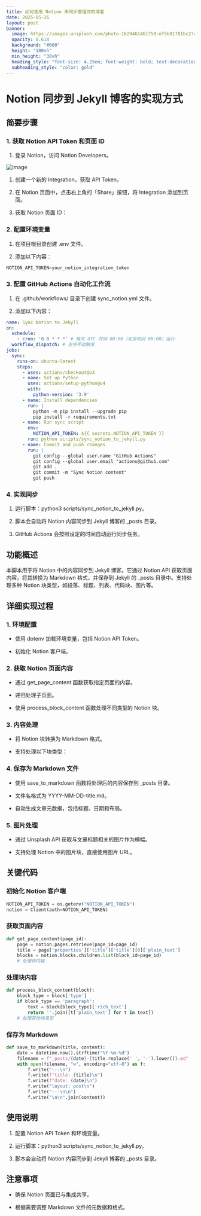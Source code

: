 ```yaml
---
title: 如何使用 Notion 来同步管理你的博客
date: 2025-05-26
layout: post
banner:
  image: https://images.unsplash.com/photo-1629461461750-ef5b81781bc2?crop=entropy&cs=tinysrgb&fit=max&fm=jpg&ixid=M3w2OTIwMzJ8MHwxfHJhbmRvbXx8fHx8fHx8fDE3NDgyOTc5Njd8&ixlib=rb-4.1.0&q=80&w=1080
  opacity: 0.618
  background: "#000"
  height: "100vh"
  min_height: "38vh"
  heading_style: "font-size: 4.25em; font-weight: bold; text-decoration: underline"
  subheading_style: "color: gold"
---
```


# Notion 同步到 Jekyll 博客的实现方式

## 简要步骤

### 1. 获取 Notion API Token 和页面 ID

1. 登录 Notion，访问 Notion Developers。

![image](https://prod-files-secure.s3.us-west-2.amazonaws.com/a7a0cc5a-89b9-4cda-8686-1fba0ca52f40/d19c1afe-dea5-4312-9333-786b0ba83054/image.png?X-Amz-Algorithm=AWS4-HMAC-SHA256&X-Amz-Content-Sha256=UNSIGNED-PAYLOAD&X-Amz-Credential=ASIAZI2LB466SQFWIXAQ%2F20250526%2Fus-west-2%2Fs3%2Faws4_request&X-Amz-Date=20250526T221927Z&X-Amz-Expires=3600&X-Amz-Security-Token=IQoJb3JpZ2luX2VjEIX%2F%2F%2F%2F%2F%2F%2F%2F%2F%2FwEaCXVzLXdlc3QtMiJHMEUCIQCl57qdAbuUPcc0ajk9MCbFHci3YeVCOSCwO2jSZkbgKgIgQt%2BGKpj%2FfHpo%2FTIXYeSthYbyKuq1B89zNwQ%2BXNxngI4q%2FwMIThAAGgw2Mzc0MjMxODM4MDUiDAIlofHYxrizWEEv0yrcAyozhyt1i%2FIAu970f93cIf%2BTH2VEaEiO3gRVwkTFXrPdVGHtUc5kAO2o4Rm0jn1luEJ9gCGqDw1VD%2FuLylAevYVJz1MVlsCVP4klbLJ%2Flwd7LroMFxB%2Fv0U4YU4543YphIoHDwJHVdAXW1X%2Bjqce0SzJU5pT2ecfwrrsQArF%2FJuIWgtFS1FLEfjzkEDyDdeE%2Bu%2FdfO9GAwhyG6ovN%2BRnBqZ8eti3K7CeZJokcwwRMz9OebGjmpUBXfEco2iAlElqbLcGJ6xgWGyLoQ9ODOChtVgerNCznLuL%2FieXde5DOd6fA3tIBgmhQzx2Qtlq8TMOl%2FnLk7kBC9kwXOapzK2gPRA3Zx7EqLwpeqvggslMBv3ON%2B88vS1zZZtMht3hq7Q7Ib6mjM4L%2B87xZdK4s5Ioa4R5tfXxwLFkwsZj2LtJwQsdWhTAkFBYyw%2BhKPfNMdpHW8%2Fuk0c50uneoq1TQ30lws3nvMrZBjilfNB2lIzP4F61KOtWkND6%2B%2Ffpb7%2FKOdh5Y5NjjubSeQMYdB4cBtlIiPhFlUmv%2Fd%2FM0GOcv%2BBMa7D4CpnPt%2BMqVf3C91HeJ62E%2B6r1u3Iyby7UsRibbejKuYNMSnMuEOrslYDkabpn5TvEQFLpJMwfSnGCq6v9MLGr08EGOqUBxbwEZEBFdhee7Wtt4wu1TjpI7CUcWFHhb7j%2BaZL7n30iGTL6huEzhvcHg6Z%2BrDJe1N0SisowcS83q9s7bjOWaq7X1b1amgwOho%2BZEzGzL%2BwjFf35eRqspWNOa8Hrn%2BrqN13pXTm7fxemRLgq0YTTttK8IWahsudOef20QX3g%2F1O676GVfRuYPijhEXD%2FLf2pn%2BAqNUILcdq3Il%2Flq1UgPPBIvoEH&X-Amz-Signature=b2697ba8e6db7f6cfa9ae87e0373258816d53adfb9884105d32bcc2f1af73f19&X-Amz-SignedHeaders=host&x-id=GetObject)

1. 创建一个新的 Integration，获取 API Token。

1. 在 Notion 页面中，点击右上角的「Share」按钮，将 Integration 添加到页面。

1. 获取 Notion 页面 ID：


### 2. 配置环境变量

1. 在项目根目录创建 .env 文件。

1. 添加以下内容：

```javascript
NOTION_API_TOKEN=your_notion_integration_token
```

### 3. 配置 GitHub Actions 自动化工作流

1. 在 .github/workflows/ 目录下创建 sync_notion.yml 文件。

1. 添加以下内容：

```yaml
name: Sync Notion to Jekyll
on:
  schedule:
    - cron: '0 0 * * *' # 每天 UTC 时间 00:00（北京时间 08:00）运行
  workflow_dispatch: # 支持手动触发
jobs:
  sync:
    runs-on: ubuntu-latest
    steps:
      - uses: actions/checkout@v3
      - name: Set up Python
        uses: actions/setup-python@v4
        with:
          python-version: '3.9'
      - name: Install dependencies
        run: |
          python -m pip install --upgrade pip
          pip install -r requirements.txt
      - name: Run sync script
        env:
          NOTION_API_TOKEN: ${{ secrets.NOTION_API_TOKEN }}
        run: python scripts/sync_notion_to_jekyll.py
      - name: Commit and push changes
        run: |
          git config --global user.name "GitHub Actions"
          git config --global user.email "actions@github.com"
          git add .
          git commit -m "Sync Notion content"
          git push
```

### 4. 实现同步

1. 运行脚本：python3 scripts/sync_notion_to_jekyll.py。

1. 脚本会自动将 Notion 内容同步到 Jekyll 博客的 _posts 目录。

1. GitHub Actions 会按照设定的时间自动运行同步任务。

## 功能概述

本脚本用于将 Notion 中的内容同步到 Jekyll 博客。它通过 Notion API 获取页面内容，将其转换为 Markdown 格式，并保存到 Jekyll 的 _posts 目录中。支持处理多种 Notion 块类型，如段落、标题、列表、代码块、图片等。

## 详细实现过程

### 1. 环境配置

- 使用 dotenv 加载环境变量，包括 Notion API Token。

- 初始化 Notion 客户端。

### 2. 获取 Notion 页面内容

- 通过 get_page_content 函数获取指定页面的内容。

- 递归处理子页面。

- 使用 process_block_content 函数处理不同类型的 Notion 块。

### 3. 内容处理

- 将 Notion 块转换为 Markdown 格式。

- 支持处理以下块类型：


### 4. 保存为 Markdown 文件

- 使用 save_to_markdown 函数将处理后的内容保存到 _posts 目录。

- 文件名格式为 YYYY-MM-DD-title.md。

- 自动生成文章元数据，包括标题、日期和布局。

### 5. 图片处理

- 通过 Unsplash API 获取与文章标题相关的图片作为横幅。

- 支持处理 Notion 中的图片块，直接使用图片 URL。

## 关键代码

### 初始化 Notion 客户端

```python
NOTION_API_TOKEN = os.getenv("NOTION_API_TOKEN")
notion = Client(auth=NOTION_API_TOKEN)
```

### 获取页面内容

```python
def get_page_content(page_id):
    page = notion.pages.retrieve(page_id=page_id)
    title = page['properties']['title']['title'][0]['plain_text']
    blocks = notion.blocks.children.list(block_id=page_id)
    # 处理块内容
```

### 处理块内容

```python
def process_block_content(block):
    block_type = block['type']
    if block_type == 'paragraph':
        text = block[block_type]['rich_text']
        return ''.join([t['plain_text'] for t in text])
    # 处理其他块类型
```

### 保存为 Markdown

```python
def save_to_markdown(title, content):
    date = datetime.now().strftime("%Y-%m-%d")
    filename = f"_posts/{date}-{title.replace(' ', '-').lower()}.md"
    with open(filename, "w", encoding="utf-8") as f:
        f.write("---\n")
        f.write(f"title: {title}\n")
        f.write(f"date: {date}\n")
        f.write("layout: post\n")
        f.write("---\n\n")
        f.write("\n\n".join(content))
```

## 使用说明

1. 配置 Notion API Token 和环境变量。

1. 运行脚本：python3 scripts/sync_notion_to_jekyll.py。

1. 脚本会自动将 Notion 内容同步到 Jekyll 博客的 _posts 目录。

## 注意事项

- 确保 Notion 页面已与集成共享。

- 根据需要调整 Markdown 文件的元数据和格式。